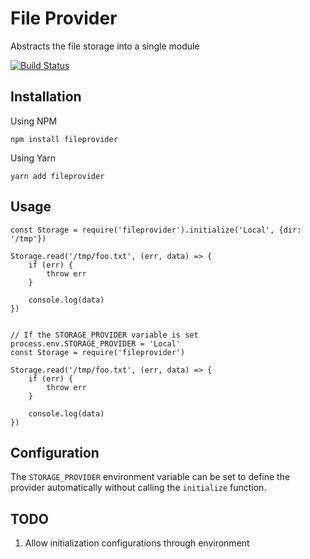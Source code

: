 # File Provider
Abstracts the file storage into a single module

[![Build Status](https://travis-ci.org/mike-carey/fileprovider.svg?branch=master)](https://travis-ci.org/mike-carey/fileprovider)



## Installation
Using NPM
```
npm install fileprovider
```

Using Yarn
```
yarn add fileprovider
```

## Usage
```
const Storage = require('fileprovider').initialize('Local', {dir: '/tmp'})

Storage.read('/tmp/foo.txt', (err, data) => {
    if (err) {
        throw err
    }

    console.log(data)
})


// If the STORAGE_PROVIDER variable is set
process.env.STORAGE_PROVIDER = 'Local'
const Storage = require('fileprovider')

Storage.read('/tmp/foo.txt', (err, data) => {
    if (err) {
        throw err
    }

    console.log(data)
})
```

## Configuration
The `STORAGE_PROVIDER` environment variable can be set to define the provider automatically without calling the `initialize` function.

## TODO
1. Allow initialization configurations through environment